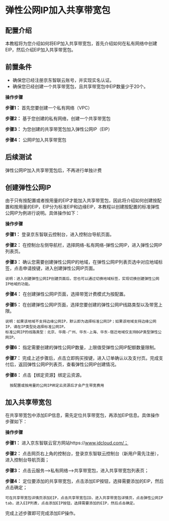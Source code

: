 # 弹性公网IP加入共享带宽包
## 配置介绍

本教程将为您介绍如何将EIP加入共享带宽包，首先介绍如何在私有网络中创建EIP，然后介绍EIP加入共享带宽包。

## 前置条件

- 确保您已经注册京东智联云账号，并实现实名认证。
- 确保您已经创建一个共享带宽包，且共享带宽包中EIP数量少于20个。



**操作步骤**

**步骤1：** 首先您要创建一个私有网络（VPC）

**步骤2：** 基于您创建的私有网络，创建一个共享带宽包

**步骤3：** 为您创建的共享带宽包加入弹性公网IP（EIP）

**步骤4：** 公网IP加入共享带宽包



## 后续测试

弹性公网IP加入共享带宽包后，不再进行单独计费

## 创建弹性公网IP

由于只有按配置或者按用量的EIP才能加入共享带宽包，因此将介绍如何创建按配置和按用量的EIP，EIP分为标准EIP和边缘EIP，本教程以创建按配置的标准弹性公网IP为例进行说明。具体操作如下：

**操作步骤**

**步骤1：** 登录京东智联云控制台，进入控制台导航页面。

**步骤2：** 在控制台左侧导航栏，选择网络-私有网络-弹性公网IP，进入弹性公网IP列表页。

**步骤3：** 确认您需要创建弹性公网IP的地域，在弹性公网IP列表页选中对应地域标签，点击申请按键，进入创建弹性公网IP页面。

```
说明：进入创建弹性公网IP创建页面后，您也可以通过切换地域标签，实现切换创建弹性公网IP地域的功能。
```

**步骤4：** 在创建弹性公网IP页面，选择带宽计费模式为按配置。

**步骤5：** 在创建弹性公网IP页面，选择您要创建的弹性公网IP线路类型以及带宽上限。 

```
说明：如果该地域不支持边缘公网IP，默认即为选择标准公网IP；如果该地域支持边缘公网IP，请在IP类型处选择标准公网IP。
标准公网IP的线路类型：北京、华南-广州、华东-上海、华东-宿迁地域仅支持BGP类型弹性公网IP。
```

**步骤6：** 指定需要创建的弹性公网IP数量，上限值受弹性公网IP配额数量限制。

**步骤7：** 完成上述步骤后，点击立即购买按键，进入订单确认以及支付页。完成支付后，返回弹性公网IP列表页，查看弹性公网IP创建情况。

**步骤8：**  点击【绑定资源】绑定云资源。
```
  按配置或按用量的公网IP绑定云资源后才会产生带宽费用
```
## 加入共享带宽包

 在共享带宽包中添加EIP信息，需先定位共享带宽包，再添加EIP信息。具体操作步骤如下：

**操作步骤**

**步骤1：** 进入京东智联云官方网站https://www.jdcloud.com/；

**步骤2：** 点击网页右上角的控制台，登录京东智联云控制台（新用户需先注册），进入控制台导航页面；

**步骤3：** 点击云服务-->私有网络-->共享带宽包，进入共享带宽包列表页；

**步骤4：** 定位要添加的共享带宽包，点击添加EIP按钮，选择需要添加的EIP，然后点击确定；
```
可在共享带宽包详情页添加EIP，点击共享带宽包ID，进入共享带宽包详情页，点击弹性公网IP tab，进入EIP列表，点击添加EIP按钮，选择需要添加的EIP，然后点击确定。
```
完成上述步骤即可完成添加EIP操作。
